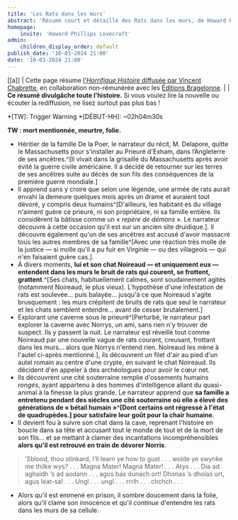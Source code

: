```yaml
---
title: 'Les Rats dans les murs'
abstract: 'Résumé court et détaillé des Rats dans les murs, de Howard Phillips Lovecraft, en collaboration non-commerciale avec Bragelonne !'
homepage:
    invite: 'Howard Phillips Lovecraft'
admin:
    children_display_order: default
publish_date: '10-03-2024 21:00'
date: '10-03-2024 21:00'
---
```


[[a]]
| Cette page résume [l'_Horrifique Histoire_ diffusée par Vincent Chabrette](https://www.twitch.tv/videos/2087088264?t=02h03m33s), en collaboration non-rémunérée avec les [Éditions Bragelonne](https://www.bragelonne.fr).
|
| **Ce résumé divulgâche toute l’histoire.** Si vous voulez lire la nouvelle ou écouter la rediffusion, ne lisez surtout pas plus bas !

*[TW]: Trigger Warning
*[DÉBUT-HH]: ~02h04m30s

**TW : mort mentionnée, meurtre, folie.**

- Héritier de la famille De la Poer, le narrateur du récit, M. Delapore, quitte le Massachusetts pour s'installer au Prieuré d'Exham, dans l’Angleterre de ses ancêtres.^[Il vivait dans la grisaille du Massachusetts après avoir évité la guerre civile américaine. Il a décidé de retourner sur les terres de ses ancêtres suite au décès de son fils des conséquences de la première guerre mondiale.]
- Il apprend sans y croire que selon une légende, une armée de rats aurait envahi la demeure quelques mois après un drame et auraient tout dévoré, y compris deux humains^[D'ailleurs, les habitant·es du village n'aiment guère ce prieuré, ni son propriétaire, ni sa famille entière. Ils considèrent la bâtisse comme un « _repère de démons_ ». Le narrateur découvre à cette occasion qu'il est sur un ancien site druidique.]. Il découvre également qu'un de ses ancêtres est accusé d'avoir massacré tous les autres membres de sa famille^[Avec une réaction très molle de la justice — si molle qu'il a pu fuir en Virginie — ou des villageois — qui n'en faisaient guère cas.].
- À divers moments, **lui et son chat Noireaud — et uniquement eux — entendent dans les murs le bruit de rats qui courent, se frottent, grattent**.^[Ses chats, habituellement calmes, sont soudainement agités (notamment Noireaud, le plus vieux). L'hypothèse d'une infestation de rats est soulevée… puis balayée… jusqu'à ce que Noireaud s'agite brusquement : les murs crépitent de bruits de rats que seul le narrateur et les chats semblent entendre… avant de cesser brutalement.]
- Explorant une caverne sous le prieuré^[Perturbé, le narrateur part explorer la caverne avec Norrys, un ami, sans rien n'y trouver de suspect. Ils y passent la nuit. Le narrateur est réveillé tout comme Noireaud par une nouvelle vague de rats courant, creusant, frottant dans les murs… alors que Norrys n'entend rien. Noireaud les mène à l'autel ci-après mentionné.], ils découvrent un filet d'air au pied d'un autel romain au centre d'une crypte, en suivant le chat Noireaud. Ils décident d'en appeler à des archéologues pour avoir le cœur net.
- Ils découvrent une cité souterraine remplie d'ossements humains _rongés_, ayant appartenu à des hommes d'intelligence allant du quasi-animal à la finesse la plus grande. Le narrateur apprend que **sa famille a entretenu pendant des siècles une cité souterraine où elle a élevé des générations de « bétail humain »^[Dont certains ont régressé à l'état de quadrupèdes.] pour satisfaire leur goût pour la chair humaine**.
- Il devient fou à suivre son chat dans la cave, reprenant l'histoire en boucle dans sa tête et accusant tout le monde de tout et de la mort de son fils… et se mettant à clamer des incantations incompréhensibles **alors qu'il est retrouvé en train de dévorer Norris**.

> ’Sblood, thou stinkard, I’ll learn ye how to gust . . . wolde ye swynke me thilke wys? . . . Magna Mater! Magna Mater! . . . Atys . . . Dia ad aghaidh ’s ad aodann . . . agus bas dunach ort! Dhonas ’s dholas ort, agus leat-sa! . . . Ungl . . . ungl . . . rrrlh . . . chchch . . .

- Alors qu'il est emmené en prison, il sombre doucement dans la folie, alors qu'il clame son innocence et qu'il _continue_ d'entendre les rats dans les murs de sa cellule.